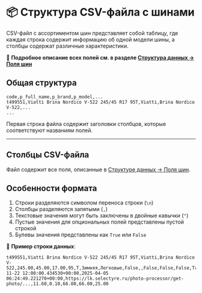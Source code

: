 # 📦 Структура CSV-файла с шинами

CSV-файл с ассортиментом шин представляет собой таблицу, где каждая строка содержит информацию об одной модели шины, а столбцы содержат различные характеристики.

📖 **Подробное описание всех полей см. в разделе [Структура данных → Поля шин](../data_structure.md#поля-шин)**

## Общая структура

```csv
code,p_full_name,p_brand,p_model,...
t499551,Viatti Brina Nordico V-522 245/45 R17 95T,Viatti,Brina Nordico V-522,...
...
```

Первая строка файла содержит заголовки столбцов, которые соответствуют названиям полей.

---

## Столбцы CSV-файла

Файл содержит все поля, описанные в [Структуре данных → Поля шин](../data_structure.md#поля-шин).

## Особенности формата

1. Строки разделяются символом переноса строки (`\n`)
2. Столбцы разделяются запятыми (`,`)
3. Текстовые значения могут быть заключены в двойные кавычки (`"`)
4. Пустые значения для опциональных полей представлены пустой строкой
5. Булевы значения представлены как `True` или `False`

📌 **Пример строки данных**:

```csv
t499551,Viatti Brina Nordico V-522 245/45 R17 95T,Viatti,Brina Nordico V-522,245.00,45.00,17.00,95,T,Зимняя,Легковые,False,,False,False,False,True,False,,,False,,,,2024-11-22 12:00:00.434530+00:00,2025-04-05 06:24:49.221270+00:00,https://lk.selectyre.ru/photo-processor/get-photo/...,11.60,0.10,66.00,66.00,25.00
``` 